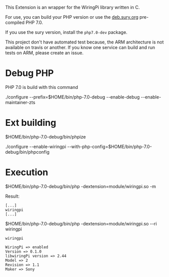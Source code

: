 This Extension is an wrapper for the WiringPi library written in C.

For use, you can build your PHP version or use the [deb.sury.org](https://deb.sury.org) pre-compiled PHP 7.0.

If you use the sury version, install the `php7.0-dev` package.

This project don't have automated test because, the ARM architecture is not available on travis or another. If you know one service can build and run tests on ARM, please create an issue.

# Debug PHP

PHP 7.0 is build with this command

./configure --prefix=$HOME/bin/php-7.0-debug --enable-debug --enable-maintainer-zts

# Ext building

$HOME/bin/php-7.0-debug/bin/phpize

./configure --enable-wiringpi --with-php-config=$HOME/bin/php-7.0-debug/bin/phpconfig

# Execution

$HOME/bin/php-7.0-debug/bin/php -dextension=module/wiringpi.so -m

Result:

```
[...]
wiringpi
[...]
```

$HOME/bin/php-7.0-debug/bin/php -dextension=module/wiringpi.so --ri wiringpi

```
wiringpi

WiringPi => enabled
Version => 0.1.0
libwiringPi version => 2.44
Model => 2
Revision => 1.1
Maker => Sony
```